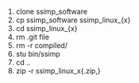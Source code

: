 
1. clone ssimp_software
2. cp ssimp_software ssimp_linux_{x}
3. cd ssimp_linux_{x}
4. rm .git file
5. rm -r compiled/
6. stu bin/ssimp
7. cd ..
8. zip -r ssimp_linux_x{.zip,}
